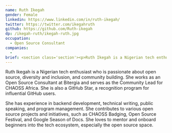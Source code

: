 ```yaml
---
name: Ruth Ikegah
gender: Female
linkedin: https://www.linkedin.com/in/ruth-ikegah/
twitter: https://twitter.com/ikegahruth
github: https://github.com/Ruth-ikegah
dp: /ikegah-ruth/ikegah-ruth.jpg
occupation:
  - Open Source Consultant
companies:
  - 
brief: <section class='section'><p>Ruth Ikegah is a Nigerian tech enthusiast who is passionate about open source, diversity and inclusion, and community building.</p> <p>She works as an Open Source Consultant at Bitergia and serves as the Community Lead for CHAOSS Africa. She is also a GitHub Star, a recognition program for influential GitHub users.</p></section>
---
```


<section class='section'>
<p>Ruth Ikegah is a Nigerian tech enthusiast who is passionate about open source, diversity and inclusion, and community building. She works as an Open Source Consultant at Bitergia and serves as the Community Lead for CHAOSS Africa. She is also a GitHub Star, a recognition program for influential GitHub users.</p>

<p>She has experience in backend development, technical writing, public speaking, and program management. She contributes to various open source projects and initiatives, such as CHAOSS Badging, Open Source Festival, and Google Season of Docs. She loves to mentor and onboard beginners into the tech ecosystem, especially the open source space.</p>
</section>